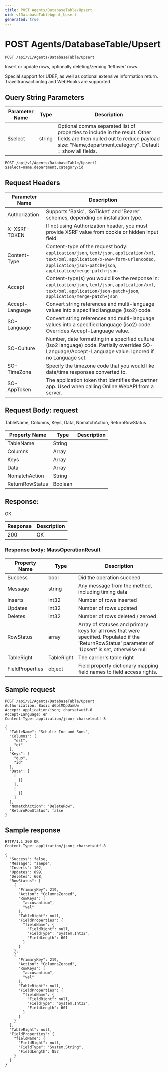 ```yaml
---
title: POST Agents/DatabaseTable/Upsert
uid: v1DatabaseTableAgent_Upsert
generated: true
---
```


# POST Agents/DatabaseTable/Upsert

```http
POST /api/v1/Agents/DatabaseTable/Upsert
```

Insert or update rows, optionally deleting/zeroing 'leftover' rows.


Special support for UDEF, as well as optional extensive information return. Traveltransactionlog and WebHooks are supported






## Query String Parameters

| Parameter Name | Type |  Description |
|----------------|------|--------------|
| $select | string |  Optional comma separated list of properties to include in the result. Other fields are then nulled out to reduce payload size: "Name,department,category". Default = show all fields. |

```http
POST /api/v1/Agents/DatabaseTable/Upsert?$select=name,department,category/id
```


## Request Headers

| Parameter Name | Description |
|----------------|-------------|
| Authorization  | Supports 'Basic', 'SoTicket' and 'Bearer' schemes, depending on installation type. |
| X-XSRF-TOKEN   | If not using Authorization header, you must provide XSRF value from cookie or hidden input field |
| Content-Type | Content-type of the request body: `application/json`, `text/json`, `application/xml`, `text/xml`, `application/x-www-form-urlencoded`, `application/json-patch+json`, `application/merge-patch+json` |
| Accept         | Content-type(s) you would like the response in: `application/json`, `text/json`, `application/xml`, `text/xml`, `application/json-patch+json`, `application/merge-patch+json` |
| Accept-Language | Convert string references and multi-language values into a specified language (iso2) code. |
| SO-Language | Convert string references and multi-language values into a specified language (iso2) code. Overrides Accept-Language value. |
| SO-Culture | Number, date formatting in a specified culture (iso2 language) code. Partially overrides SO-Language/Accept-Language value. Ignored if no Language set. |
| SO-TimeZone | Specify the timezone code that you would like date/time responses converted to. |
| SO-AppToken | The application token that identifies the partner app. Used when calling Online WebAPI from a server. |

## Request Body: request 

TableName, Columns, Keys, Data, NomatchAction, ReturnRowStatus 

| Property Name | Type |  Description |
|----------------|------|--------------|
| TableName | String |  |
| Columns | Array |  |
| Keys | Array |  |
| Data | Array |  |
| NomatchAction | String |  |
| ReturnRowStatus | Boolean |  |

## Response:

OK

| Response | Description |
|----------------|-------------|
| 200 | OK |

### Response body: MassOperationResult

| Property Name | Type |  Description |
|----------------|------|--------------|
| Success | bool | Did the operation succeed |
| Message | string | Any message from the method, including timing data |
| Inserts | int32 | Number of rows inserted |
| Updates | int32 | Number of rows updated |
| Deletes | int32 | Number of rows deleted / zeroed |
| RowStatus | array | Array of statuses and primary keys for all rows that were specified. Populated if the 'ReturnRowStatus' parameter of 'Upsert' is set, otherwise null |
| TableRight | TableRight | The carrier's table right |
| FieldProperties | object | Field property dictionary mapping field names to field access rights. |

## Sample request

```http!
POST /api/v1/Agents/DatabaseTable/Upsert
Authorization: Basic dGplMDpUamUw
Accept: application/json; charset=utf-8
Accept-Language: en
Content-Type: application/json; charset=utf-8

{
  "TableName": "Schultz Inc and Sons",
  "Columns": [
    "est",
    "et"
  ],
  "Keys": [
    "quo",
    "id"
  ],
  "Data": [
    [
      {}
    ],
    [
      {}
    ]
  ],
  "NomatchAction": "DeleteRow",
  "ReturnRowStatus": false
}
```

## Sample response

```http_
HTTP/1.1 200 OK
Content-Type: application/json; charset=utf-8

{
  "Success": false,
  "Message": "saepe",
  "Inserts": 102,
  "Updates": 899,
  "Deletes": 668,
  "RowStatus": [
    {
      "PrimaryKey": 219,
      "Action": "ColumnsZeroed",
      "RowKeys": [
        "accusantium",
        "vel"
      ],
      "TableRight": null,
      "FieldProperties": {
        "fieldName": {
          "FieldRight": null,
          "FieldType": "System.Int32",
          "FieldLength": 601
        }
      }
    },
    {
      "PrimaryKey": 219,
      "Action": "ColumnsZeroed",
      "RowKeys": [
        "accusantium",
        "vel"
      ],
      "TableRight": null,
      "FieldProperties": {
        "fieldName": {
          "FieldRight": null,
          "FieldType": "System.Int32",
          "FieldLength": 601
        }
      }
    }
  ],
  "TableRight": null,
  "FieldProperties": {
    "fieldName": {
      "FieldRight": null,
      "FieldType": "System.String",
      "FieldLength": 857
    }
  }
}
```